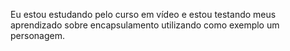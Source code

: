 Eu estou estudando pelo curso em vídeo e estou testando meus aprendizado sobre encapsulamento utilizando como exemplo um personagem.